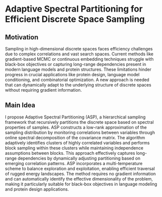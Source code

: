 # Adaptive Spectral Partitioning for Efficient Discrete Space Sampling

## Motivation
Sampling in high-dimensional discrete spaces faces efficiency challenges due to complex correlations and vast search spaces. Current methods like gradient-based MCMC or continuous embedding techniques struggle with black-box objectives or capturing long-range dependencies present in modern language models and protein structures. These limitations hinder progress in crucial applications like protein design, language model conditioning, and combinatorial optimization. A new approach is needed that can dynamically adapt to the underlying structure of discrete spaces without requiring gradient information.

## Main Idea
I propose Adaptive Spectral Partitioning (ASP), a hierarchical sampling framework that recursively partitions the discrete space based on spectral properties of samples. ASP constructs a low-rank approximation of the sampling distribution by monitoring correlations between variables through online spectral decomposition of the covariance matrix. The algorithm adaptively identifies clusters of highly correlated variables and performs block sampling within these clusters while maintaining independence assumptions between blocks. This approach effectively captures long-range dependencies by dynamically adjusting partitioning based on emerging correlation patterns. ASP incorporates a multi-temperature scheme to balance exploration and exploitation, enabling efficient traversal of rugged energy landscapes. The method requires no gradient information and can automatically identify the effective dimensionality of the problem, making it particularly suitable for black-box objectives in language modeling and protein design applications.